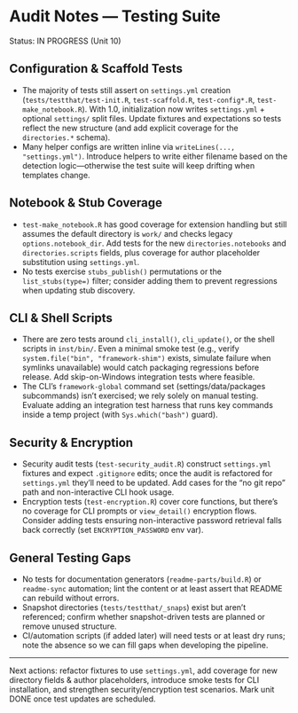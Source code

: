# Audit Notes — Testing Suite

Status: IN PROGRESS (Unit 10)

## Configuration & Scaffold Tests
- The majority of tests still assert on `settings.yml` creation (`tests/testthat/test-init.R`, `test-scaffold.R`, `test-config*.R`, `test-make_notebook.R`). With 1.0, initialization now writes `settings.yml` + optional `settings/` split files. Update fixtures and expectations so tests reflect the new structure (and add explicit coverage for the `directories.*` schema).
- Many helper configs are written inline via `writeLines(..., "settings.yml")`. Introduce helpers to write either filename based on the detection logic—otherwise the test suite will keep drifting when templates change.

## Notebook & Stub Coverage
- `test-make_notebook.R` has good coverage for extension handling but still assumes the default directory is `work/` and checks legacy `options.notebook_dir`. Add tests for the new `directories.notebooks` and `directories.scripts` fields, plus coverage for author placeholder substitution using `settings.yml`.
- No tests exercise `stubs_publish()` permutations or the `list_stubs(type=)` filter; consider adding them to prevent regressions when updating stub discovery.

## CLI & Shell Scripts
- There are zero tests around `cli_install()`, `cli_update()`, or the shell scripts in `inst/bin/`. Even a minimal smoke test (e.g., verify `system.file("bin", "framework-shim")` exists, simulate failure when symlinks unavailable) would catch packaging regressions before release. Add skip-on-Windows integration tests where feasible.
- The CLI’s `framework-global` command set (settings/data/packages subcommands) isn’t exercised; we rely solely on manual testing. Evaluate adding an integration test harness that runs key commands inside a temp project (with `Sys.which("bash")` guard).

## Security & Encryption
- Security audit tests (`test-security_audit.R`) construct `settings.yml` fixtures and expect `.gitignore` edits; once the audit is refactored for `settings.yml` they’ll need to be updated. Add cases for the “no git repo” path and non-interactive CLI hook usage.
- Encryption tests (`test-encryption.R`) cover core functions, but there’s no coverage for CLI prompts or `view_detail()` encryption flows. Consider adding tests ensuring non-interactive password retrieval falls back correctly (set `ENCRYPTION_PASSWORD` env var).

## General Testing Gaps
- No tests for documentation generators (`readme-parts/build.R`) or `readme-sync` automation; lint the content or at least assert that README can rebuild without errors.
- Snapshot directories (`tests/testthat/_snaps`) exist but aren’t referenced; confirm whether snapshot-driven tests are planned or remove unused structure.
- CI/automation scripts (if added later) will need tests or at least dry runs; note the absence so we can fill gaps when developing the pipeline.

---

Next actions: refactor fixtures to use `settings.yml`, add coverage for new directory fields & author placeholders, introduce smoke tests for CLI installation, and strengthen security/encryption test scenarios. Mark unit DONE once test updates are scheduled.
